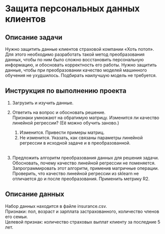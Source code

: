 # Защита персональных данных клиентов

## Описание задачи
Нужно защитить данные клиентов страховой компании «Хоть потоп». Для этого необходимо разработать такой метод преобразования данных, чтобы по ним было сложно восстановить персональную информацию, и обосновать корректность его работы.
Нужно защитить данные, чтобы при преобразовании качество моделей машинного обучения не ухудшилось. Подбирать наилучшую модель не требуется.

## Инструкция по выполнению проекта
1. Загрузить и изучить данные.

2. Ответить на вопрос и обосновать решение.<br>
Признаки умножают на обратимую матрицу. Изменится ли качество линейной регрессии? (Её можно обучить заново.)
    1. Изменится. Привести примеры матриц.
    2. Не изменится. Указать, как связаны параметры линейной регрессии в исходной задаче и в преобразованной.<br><br>

3. Предложить алгоритм преобразования данных для решения задачи. Обосновать, почему качество линейной регрессии не поменяется.
Запрограммировать этот алгоритм, применив матричные операции. Проверить, что качество линейной регрессии из sklearn не отличается до и после преобразования. Применить метрику R2.

## Описание данных
Набор данных находится в файле insurance.csv.<br>
Признаки: пол, возраст и зарплата застрахованного, количество членов его семьи.<br>
Целевой признак: количество страховых выплат клиенту за последние 5 лет.